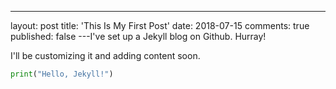 ---
layout: post
title: 'This Is My First Post'
date: 2018-07-15
comments: true
published: false
---I've set up a Jekyll blog on Github. Hurray!

I'll be customizing it and adding content soon.

```python
print("Hello, Jekyll!")
```
